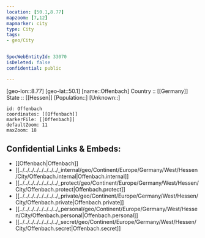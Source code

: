 ```yaml
---
location: [50.1,8.77] 
mapzoom: [7,12] 
mapmarker: city 
type: City
tags:
- geo/City


SpocWebEntityId: 33070
isDeleted: false
confidential: public

---
```

[geo-lon::8.77] 
[geo-lat::50.1] 
[name::Offenbach] 
Country :: [[Germany]]  
State :: [[Hessen]] 
[Population::] 
[Unknown::] 


```leaflet
id: Offenbach
coordinates: [[Offenbach]] 
markerFile: [[Offenbach]] 
defaultZoom: 11 
maxZoom: 18
```


## Confidential Links & Embeds: 
- [[Offenbach|Offenbach]]  
- [[../../../../../../../../_internal/geo/Continent/Europe/Germany/West/Hessen/City/Offenbach.internal|Offenbach.internal]] 
- [[../../../../../../../../_protect/geo/Continent/Europe/Germany/West/Hessen/City/Offenbach.protect|Offenbach.protect]] 
- [[../../../../../../../../_private/geo/Continent/Europe/Germany/West/Hessen/City/Offenbach.private|Offenbach.private]] 
- [[../../../../../../../../_personal/geo/Continent/Europe/Germany/West/Hessen/City/Offenbach.personal|Offenbach.personal]] 
- [[../../../../../../../../_secret/geo/Continent/Europe/Germany/West/Hessen/City/Offenbach.secret|Offenbach.secret]] 
